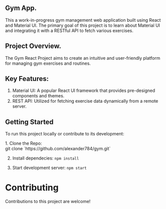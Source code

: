 ## Gym App.

<p> This a work-in-progress gym management web application built using React and Material UI. The primary goal of this project is to learn about Material UI and integrating it with a RESTful API to fetch various exercises. </p>

## Project Overview.
<p> The Gym React Project aims to create an intuitive and user-friendly platform for managing gym exercises and routines. </p>


## Key Features:
1. Material UI: A popular React UI framework that provides pre-designed components and themes.
2. REST API: Utilized for fetching exercise data dynamically from a remote server.


## Getting Started
<p>To run this project locally or contribute to its development: </p>
1. Clone the Repo: <br>
  git clone `https://github.com/alexander784/gym.git`

2. Install dependecies:
  `npm install`

3. Start development server:
  `npm start`




# Contributing
 <p>Contributions to this project are welcome!</p>













